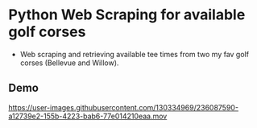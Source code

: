 # Python Web Scraping for available golf corses
- Web scraping and retrieving available tee times from two my fav golf corses (Bellevue and Willow).

## Demo
https://user-images.githubusercontent.com/130334969/236087590-a12739e2-155b-4223-bab6-77e014210eaa.mov
